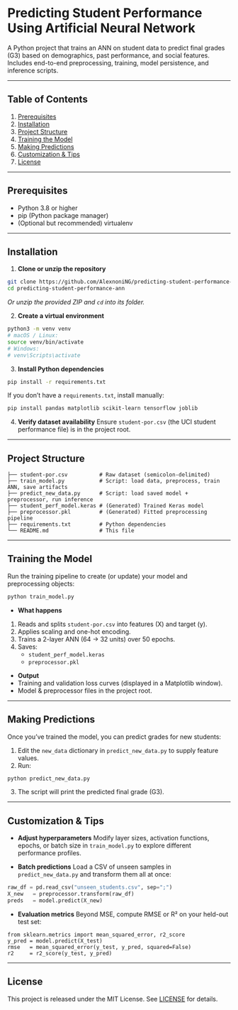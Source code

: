 # Predicting Student Performance Using Artificial Neural Network

A Python project that trains an ANN on student data to predict final grades (G3) based on demographics, past performance, and social features. Includes end-to-end preprocessing, training, model persistence, and inference scripts.

---

## Table of Contents

1. [Prerequisites](#prerequisites)
2. [Installation](#installation)
3. [Project Structure](#project-structure)
4. [Training the Model](#training-the-model)
5. [Making Predictions](#making-predictions)
6. [Customization & Tips](#customization--tips)
7. [License](#license)

---

## Prerequisites

- Python 3.8 or higher
- pip (Python package manager)
- (Optional but recommended) virtualenv

---

## Installation

1. **Clone or unzip the repository**

```bash
git clone https://github.com/AlexnoniNG/predicting-student-performance-using-ann.git
cd predicting-student-performance-ann
```

_Or unzip the provided ZIP and `cd` into its folder._

2. **Create a virtual environment**

```bash
python3 -m venv venv
# macOS / Linux:
source venv/bin/activate
# Windows:
# venv\Scripts\activate
```

3. **Install Python dependencies**

```bash
pip install -r requirements.txt
```

If you don’t have a `requirements.txt`, install manually:

```bash
pip install pandas matplotlib scikit-learn tensorflow joblib
```

4. **Verify dataset availability**
   Ensure `student-por.csv` (the UCI student performance file) is in the project root.

---

## Project Structure

```
├── student-por.csv          # Raw dataset (semicolon-delimited)
├── train_model.py           # Script: load data, preprocess, train ANN, save artifacts
├── predict_new_data.py      # Script: load saved model + preprocessor, run inference
├── student_perf_model.keras # (Generated) Trained Keras model
├── preprocessor.pkl         # (Generated) Fitted preprocessing pipeline
├── requirements.txt         # Python dependencies
└── README.md                # This file
```

---

## Training the Model

Run the training pipeline to create (or update) your model and preprocessing objects:

```bash
python train_model.py
```

- **What happens**

1.  Reads and splits `student-por.csv` into features (X) and target (y).
2.  Applies scaling and one-hot encoding.
3.  Trains a 2-layer ANN (64 → 32 units) over 50 epochs.
4.  Saves:
    - `student_perf_model.keras`
    - `preprocessor.pkl`

- **Output**
- Training and validation loss curves (displayed in a Matplotlib window).
- Model & preprocessor files in the project root.

---

## Making Predictions

Once you’ve trained the model, you can predict grades for new students:

1. Edit the `new_data` dictionary in `predict_new_data.py` to supply feature values.
2. Run:

```bash
python predict_new_data.py
```

3. The script will print the predicted final grade (G3).

---

## Customization & Tips

- **Adjust hyperparameters**
  Modify layer sizes, activation functions, epochs, or batch size in `train_model.py` to explore different performance profiles.

- **Batch predictions**
  Load a CSV of unseen samples in `predict_new_data.py` and transform them all at once:

```python
raw_df = pd.read_csv("unseen_students.csv", sep=";")
X_new   = preprocessor.transform(raw_df)
preds   = model.predict(X_new)
```

- **Evaluation metrics**
  Beyond MSE, compute RMSE or R² on your held-out test set:

```pyth
from sklearn.metrics import mean_squared_error, r2_score
y_pred = model.predict(X_test)
rmse   = mean_squared_error(y_test, y_pred, squared=False)
r2     = r2_score(y_test, y_pred)
```

---

## License

This project is released under the MIT License. See [LICENSE](LICENSE) for details.
